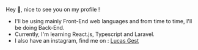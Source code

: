 Hey 👋, nice to see you on my profile !

* I'll be using mainly Front-End web languages and from time to time, I'll be doing Back-End.
* Currently, I'm learning React.js, Typescript and Laravel.
* I also have an instagram, find me on : [Lucas Gest](https://www.instagram.com/lucasgest_)

<!--
**LucasGest/LucasGest** is a ✨ _special_ ✨ repository because its `README.md` (this file) appears on your GitHub profile.

Here are some ideas to get you started:

- 🤔 I’m looking for help with ...
- 💬 Ask me about ...
- 📫 How to reach me: ...
- 😄 Pronouns: ...
- ⚡ Fun fact: ...
-->
